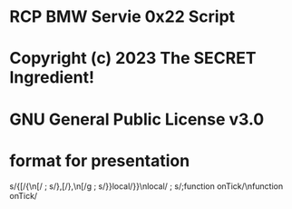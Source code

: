 # RCP BMW Servie 0x22 Script
# Copyright (c) 2023 The SECRET Ingredient!
# GNU General Public License v3.0

# format for presentation
s/{\[/{\n\[/ ;
s/},\[/},\n\[/g ;
s/}}local/}}\nlocal/ ;
s/;function onTick/\nfunction onTick/ 
